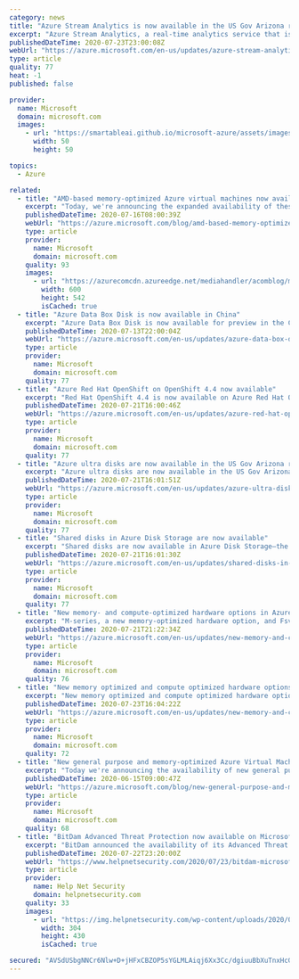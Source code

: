 ```yaml
---
category: news
title: "Azure Stream Analytics is now available in the US Gov Arizona region"
excerpt: "Azure Stream Analytics, a real-time analytics service that is designed for mission-critical workloads, is now available in the US Gov Arizona region. \n"
publishedDateTime: 2020-07-23T23:00:08Z
webUrl: "https://azure.microsoft.com/en-us/updates/azure-stream-analytics-now-available-in-us-gov-arizona/"
type: article
quality: 77
heat: -1
published: false

provider:
  name: Microsoft
  domain: microsoft.com
  images:
    - url: "https://smartableai.github.io/microsoft-azure/assets/images/organizations/microsoft.com-50x50.jpg"
      width: 50
      height: 50

topics:
  - Azure

related:
  - title: "AMD-based memory-optimized Azure virtual machines now available in more regions"
    excerpt: "Today, we're announcing the expanded availability of these virtual machine (VM) sizes in new Azure regions and support for additional Availability Zones."
    publishedDateTime: 2020-07-16T08:00:39Z
    webUrl: "https://azure.microsoft.com/blog/amd-based-memory-optimized-azure-virtual-machines-now-available-in-more-regions/"
    type: article
    provider:
      name: Microsoft
      domain: microsoft.com
    quality: 93
    images:
      - url: "https://azurecomcdn.azureedge.net/mediahandler/acomblog/media/Default/blog/d92493a1-f2b7-43cc-aac0-2fb16327579f.png"
        width: 600
        height: 542
        isCached: true
  - title: "Azure Data Box Disk is now available in China"
    excerpt: "Azure Data Box Disk is now available for preview in the China East, China East 2, China North, and China North 2 regions. "
    publishedDateTime: 2020-07-13T22:00:04Z
    webUrl: "https://azure.microsoft.com/en-us/updates/azure-data-box-disk-is-now-available-in-china/"
    type: article
    provider:
      name: Microsoft
      domain: microsoft.com
    quality: 77
  - title: "Azure Red Hat OpenShift on OpenShift 4.4 now available"
    excerpt: "Red Hat OpenShift 4.4 is now available on Azure Red Hat OpenShift."
    publishedDateTime: 2020-07-21T16:00:46Z
    webUrl: "https://azure.microsoft.com/en-us/updates/azure-red-hat-openshift-on-openshift-44-now-available/"
    type: article
    provider:
      name: Microsoft
      domain: microsoft.com
    quality: 77
  - title: "Azure ultra disks are now available in the US Gov Arizona region"
    excerpt: "Azure ultra disks are now available in the US Gov Arizona region."
    publishedDateTime: 2020-07-21T16:01:51Z
    webUrl: "https://azure.microsoft.com/en-us/updates/azure-ultra-disks-are-now-available-in-the-us-gov-arizona-region/"
    type: article
    provider:
      name: Microsoft
      domain: microsoft.com
    quality: 77
  - title: "Shared disks in Azure Disk Storage are now available"
    excerpt: "Shared disks are now available in Azure Disk Storage—the only shared block storage in the cloud that supports both Windows and Linux-based clustered or high-availability applications."
    publishedDateTime: 2020-07-21T16:01:30Z
    webUrl: "https://azure.microsoft.com/en-us/updates/shared-disks-in-azure-disk-storage-are-now-available/"
    type: article
    provider:
      name: Microsoft
      domain: microsoft.com
    quality: 77
  - title: "New memory- and compute-optimized hardware options in Azure SQL Database"
    excerpt: "M-series, a new memory-optimized hardware option, and Fsv2-series, a new compute-optimized hardware option, are now generally available in Azure SQL Database. "
    publishedDateTime: 2020-07-21T21:22:34Z
    webUrl: "https://azure.microsoft.com/en-us/updates/new-memory-and-computeoptimized-hardware-options-in-azure-sql-database/"
    type: article
    provider:
      name: Microsoft
      domain: microsoft.com
    quality: 76
  - title: "New memory optimized and compute optimized hardware options in Azure SQL Database"
    excerpt: "New memory optimized and compute optimized hardware options are now generally available in Azure SQL Database."
    publishedDateTime: 2020-07-23T16:04:22Z
    webUrl: "https://azure.microsoft.com/en-us/updates/new-memory-and-compute-optimized-hardware-options-in-azure-sql-database-2/"
    type: article
    provider:
      name: Microsoft
      domain: microsoft.com
    quality: 72
  - title: "New general purpose and memory-optimized Azure Virtual Machines with Intel now available"
    excerpt: "Today we're announcing the availability of new general purpose and memory-optimized Azure Virtual Machines based on the 2nd generation Intel Xeon Platinum 8272CL (Cascade Lake). This custom processor runs at a base speed of 2.5GHz and can achieve all-core turbo frequency of 3.4GHz. It features Intel®"
    publishedDateTime: 2020-06-15T09:00:47Z
    webUrl: "https://azure.microsoft.com/blog/new-general-purpose-and-memoryoptimized-azure-virtual-machines-with-intel-now-available/"
    type: article
    provider:
      name: Microsoft
      domain: microsoft.com
    quality: 68
  - title: "BitDam Advanced Threat Protection now available on Microsoft Azure Marketplace"
    excerpt: "BitDam announced the availability of its Advanced Threat Protection in the Microsoft Azure Marketplace, an online store providing applications and services for use on Azure. BitDam customers can now take advantage of the productive and trusted Azure cloud ..."
    publishedDateTime: 2020-07-22T23:20:00Z
    webUrl: "https://www.helpnetsecurity.com/2020/07/23/bitdam-microsoft-azure/"
    type: article
    provider:
      name: Help Net Security
      domain: helpnetsecurity.com
    quality: 33
    images:
      - url: "https://img.helpnetsecurity.com/wp-content/uploads/2020/06/15084653/insecure-66.jpg"
        width: 304
        height: 430
        isCached: true

secured: "AVSdUSbgNNCr6Nlw+D+jHFxCBZOP5sYGLMLAiqj6Xx3Cc/dgiuuBbXuTnxHcGtMEcpAZ7iY56tBzYUE8AxEsYwDfEz/U9f8tWvZNqsP9cf8P6zjyYyhmShy11ONTmTYl2148NJDh4y+2CLH2tDzVZIMgmFxyx4Eazv/ijs5TXAVKCmdy7FOmXppb8W17WiGl28F76V5R4GK0rO/sCM8EFcs+EIbhMeKUzjBjIOmh9RkmTNic2M8Boh06ZRF403jaXCDPVk6R0ecSAFIZdva0m0Fjxd/HbwoR+yxJOZuY5EZYu/x6vgdoC6wZNMbWzvLZYbKFbarSBijedA+KuNj55g==;ZF2IkNVvm6nurw94KvLW3A=="
---
```


